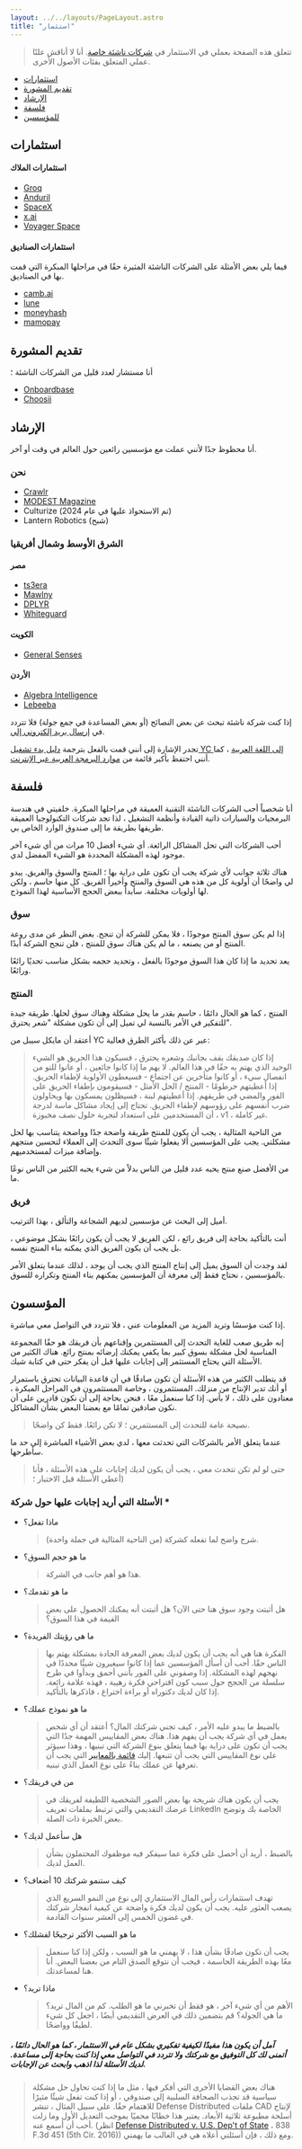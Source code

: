 ```yaml
---
layout: ../../layouts/PageLayout.astro
title: "استثمار"
---
```


> تتعلق هذه الصفحة بعملي في الاستثمار في [شركات ناشئة خاصة](https://www.investopedia.com/terms/v/venturecapital.asp).
> أنا لا أناقش علنًا عملي المتعلق بفئات الأصول الأخرى.


- [استثمارات](#شركات)
- [تقديم المشورة](#Advising)
- [الإرشاد](#Mentorship)
- [فلسفة](#philosophy)
- [للمؤسسين](#founders)


## استثمارات

#### استثمارات الملاك

- [Groq](https://groq.com)
- [Anduril](https://anduril.com)
- [SpaceX](https://spacex.com)
- [x.ai](https://x.ai/)
- [Voyager Space](https://voyagerspace.com)

#### استثمارات الصناديق

فيما يلي بعض الأمثلة على الشركات الناشئة المثيرة حقًا في مراحلها المبكرة التي قمت بها في الصناديق.

- [camb.ai](https://www.camb.ai/)
- [lune](https://www.lunedata.io/)
- [moneyhash](https://moneyhash.io/)
- [mamopay](https://www.mamopay.com/)


<!-- #### Bilt

![](/assets/img/investments/bilt.png)

December, 2019

#### ShipSwyft

![](/assets/img/investments/ship.png)

January, 2019

#### Play Systems

![](/assets/img/investments/play.png)

February, 2019 -->



## تقديم المشورة

أنا مستشار لعدد قليل من الشركات الناشئة ؛

- [Onboardbase](https://onboardbase.com/)
- [Choosii](https://www.choosii.us/)


## الإرشاد

أنا محظوظ جدًا لأنني عملت مع مؤسسين رائعين حول العالم في وقت أو آخر.

### نحن

- [Crawlr](https://crawlr.app/)
- [MODEST Magazine](https://view.publitas.com/modest/modest-magazine-2018/page/1)
- Culturize (تم الاستحواذ عليها في عام 2024)
- Lantern Robotics (شبح)

### الشرق الأوسط وشمال أفريقيا

#### مصر

- [ts3era](https://ts3era.com/)
- [Mawlny](https://twitter.com/mawlny?lang=en)
- [DPLYR](https://www.dplyr.dev/)
- [Whiteguard](https://whiteguard.co.uk/)

#### الكويت

- [General Senses](http://generalsenses.com/)

#### الأردن

- [Algebra Intelligence](https://www.algebraintelligence.com/)
- [Lebeeba](https://labeeba.com/)

إذا كنت شركة ناشئة تبحث عن بعض النصائح (أو بعض المساعدة في جمع جولة) فلا تتردد في [إرسال بريد إلكتروني إلي](mailto:{{site.links.email}}).

تجدر الإشارة إلى أنني قمت بالفعل بترجمة [دليل بدء تشغيل YC إلى اللغة العربية](https://mediterranean-tech.github.io/startup-playbook-arabic/) ، كما أنني احتفظ بأكبر قائمة من [موارد البرمجة العربية عبر الإنترنت](https://github.com/mediterranean-tech/free-arabic-programming-resources).

## فلسفة

أنا شخصياً أحب الشركات الناشئة التقنية العميقة في مراحلها المبكرة. خلفيتي في هندسة البرمجيات والسيارات ذاتية القيادة وأنظمة التشغيل ، لذا تجد شركات التكنولوجيا العميقة طريقها بطريقة ما إلى صندوق الوارد الخاص بي.

أحب الشركات التي تحل المشاكل الرائعة. أي شيء أفضل 10 مرات من أي شيء آخر موجود لهذه المشكلة المحددة هو الشيء المفضل لدي.

هناك ثلاثة جوانب لأي شركة يجب أن تكون على دراية بها ؛ المنتج والسوق والفريق. يبدو لي واضحًا أن أولوية كل من هذه هي السوق والمنتج وأخيراً الفريق. كل منها حاسم ، ولكن لها أولويات مختلفة. سأبدأ ببعض الحجج الأساسية لهذا النموذج.

### سوق

إذا لم يكن سوق المنتج موجودًا ، فلا يمكن للشركة أن تنجح. بغض النظر عن مدى روعة المنتج أو من يصنعه ، ما لم يكن هناك سوق للمنتج ، فلن تنجح الشركة أبدًا.

يعد تحديد ما إذا كان هذا السوق موجودًا بالفعل ، وتحديد حجمه بشكل مناسب تحديًا رائعًا ورائعًا.

### المنتج

المنتج ، كما هو الحال دائمًا ، حاسم بقدر ما يحل مشكلة وهناك سوق لحلها. طريقة جيدة للتفكير في الأمر بالنسبة لي تميل إلى أن تكون مشكلة "شعر يحترق".

أعتقد أن مايكل سيبل من YC عبر عن ذلك بأكثر الطرق فعالية:

> إذا كان صديقك يقف بجانبك وشعره يحترق ، فسيكون هذا الحريق هو الشيء الوحيد الذي يهتم به حقًا في هذا العالم. لا يهم ما إذا كانوا جائعين ، أو عانوا للتو من انفصال سيء ، أو كانوا متأخرين عن اجتماع - فسيعطون الأولوية لإطفاء الحريق. إذا أعطيتهم خرطومًا - المنتج / الحل الأمثل - فسيقومون بإطفاء الحريق على الفور والمضي في طريقهم. إذا أعطيتهم لبنة ، فسيظلون يمسكون بها ويحاولون ضرب أنفسهم على رؤوسهم لإطفاء الحريق. تحتاج إلى إيجاد مشاكل ماسة لدرجة أن المستخدمين على استعداد لتجربة حلول نصف مخبوزة ، v1 ، غير كاملة.

من الناحية المثالية ، يجب أن يكون للمنتج طريقة واضحة جدًا وواضحة يتناسب بها لحل مشكلتي. يجب على المؤسسين ألا يفعلوا شيئًا سوى التحدث إلى العملاء لتحسين منتجهم وإضافة ميزات لمستخدميهم.

من الأفضل صنع منتج يحبه عدد قليل من الناس بدلاً من شيء يحبه الكثير من الناس نوعًا ما.

### فريق

أميل إلى البحث عن مؤسسين لديهم الشجاعة والتألق ، بهذا الترتيب.

أنت بالتأكيد بحاجة إلى فريق رائع ، لكن الفريق لا يجب أن يكون رائعًا بشكل موضوعي ، بل يجب أن يكون الفريق الذي يمكنه بناء المنتج نفسه.

لقد وجدت أن السوق يميل إلى إنتاج المنتج الذي يجب أن يوجد ، لذلك عندما يتعلق الأمر بالمؤسسين ، نحتاج فقط إلى معرفة أن المؤسسين يمكنهم بناء المنتج وتكراره للسوق.


## المؤسسون

إذا كنت مؤسسًا وتريد المزيد من المعلومات عني ، فلا تتردد في التواصل معي مباشرة.

إنه طريق صعب للغاية التحدث إلى المستثمرين وإقناعهم بأن فريقك هو حقًا المجموعة المناسبة لحل مشكلة بسوق كبير بما يكفي يمكنك إرضائه بمنتج رائع. هناك الكثير من الأسئلة التي يحتاج المستثمر إلى إجابات عليها قبل أن يفكر حتى في كتابة شيك.

قد يتطلب الكثير من هذه الأسئلة أن تكون صادقًا في أن قاعدة البيانات تحترق باستمرار أو أنك تدير الإنتاج من منزلك. المستثمرون ، وخاصة المستثمرون في المراحل المبكرة ، معتادون على ذلك ، لا بأس. إذا كنا سنعمل معًا ، فنحن بحاجة إلى أن نكون قادرين على أن نكون صادقين تمامًا مع بعضنا البعض بشأن المشاكل.

> نصيحة عامة للتحدث إلى المستثمرين ؛ لا تكن رائعًا. فقط كن واضحًا.

عندما يتعلق الأمر بالشركات التي تحدثت معها ، لدي بعض الأشياء المباشرة إلى حد ما سأطرحها.

> حتى لو لم تكن تتحدث معي ، يجب أن يكون لديك إجابات على هذه الأسئلة ، فأنا أعطي الأسئلة قبل الاختبار ؛)

### الأسئلة التي أريد إجابات عليها حول شركة *

- ماذا تفعل؟

  > (من الناحية المثالية في جملة واحدة) شرح واضح لما تفعله كشركة.

- ما هو حجم السوق؟

  > هذا هو أهم جانب في الشركة.

- ما هو تقدمك؟

  > هل أثبتت وجود سوق هنا حتى الآن؟
  > هل أثبتت أنه يمكنك الحصول على بعض القيمة في هذا السوق؟

- ما هي رؤيتك الفريدة؟

  > الفكرة هنا هي أنه يجب أن يكون لديك بعض المعرفة الجادة بمشكلة يهتم بها الناس حقًا.
  > أحب أن أسأل المؤسسين عما إذا كانوا سيغيرون شيئًا محددًا في نهجهم لهذه المشكلة.
  > إذا وصفوني على الفور بأنني أحمق وبدأوا في طرح سلسلة من الحجج حول سبب كون اقتراحي فكرة رهيبة ، فهذه علامة رائعة.
  > إذا كان لديك دكتوراه أو براءة اختراع ، فاذكرها بالتأكيد.

- ما هو نموذج عملك؟

  > بالضبط ما يبدو عليه الأمر ، كيف تجني شركتك المال؟ أعتقد أن أي شخص يعمل في أي شركة يجب أن يفهم هذا.
  > هناك بعض المقاييس المهمة جدًا التي يجب أن تكون على دراية بها فيما يتعلق بنوع الشركة التي تبنيها ، وهذا سيؤثر على نوع المقاييس التي يجب أن تتبعها.
  > إليك [قائمة بالمعايير](https://www.ycombinator.com/resources/key-metrics) التي يجب أن تعرفها عن عملك بناءً على نوع العمل الذي تبنيه.

- من في فريقك؟

  > يجب أن يكون هناك شريحة بها بعض الصور الشخصية اللطيفة لفريقك في عرضك التقديمي والتي ترتبط بملفات تعريف LinkedIn الخاصة بك وتوضح بعض الخبرة ذات الصلة.

- هل سأعمل لديك؟

  > بالضبط ، أريد أن أحصل على فكرة عما سيفكر فيه موظفوك المحتملون بشأن العمل لديك.

- كيف ستنمو شركتك 10 أضعاف؟

  > تهدف استثمارات رأس المال الاستثماري إلى نوع من النمو السريع الذي يصعب العثور عليه. يجب أن يكون لديك فكرة واضحة عن كيفية انفجار شركتك في غضون الخمس إلى العشر سنوات القادمة.

- ما هو السبب الأكثر ترجيحًا لفشلك؟

  > يجب أن تكون صادقًا بشأن هذا ، لا يهمني ما هو السبب ، ولكن إذا كنا سنعمل معًا بهذه الطريقة الحاسمة ، فيجب أن نتوقع الصدق التام من بعضنا البعض. أنا هنا لمساعدتك.

- ماذا تريد؟
  > الأهم من أي شيء آخر ، هو فقط أن تخبرني ما هو الطلب. كم من المال تريد؟ ما هي الجولة؟ قم بتضمين ذلك في العرض التقديمي أيضًا ، اجعل كل شيء لطيفًا وواضحًا.

##### آمل أن يكون هذا مفيدًا لكيفية تفكيري بشكل عام في الاستثمار ، كما هو الحال دائمًا ، أتمنى لك كل التوفيق مع شركتك ولا تتردد في التواصل معي إذا كنت بحاجة إلى مساعدة. لديك الأسئلة لذا اذهب وابحث عن الإجابات.

> هناك بعض القضايا الأخرى التي أفكر فيها ، مثل ما إذا كنت تحاول حل مشكلة سياسية قد تجذب الصحافة السلبية إلى صندوقي ، أو إذا كنت تفعل شيئًا مثيرًا للاهتمام حقًا. على سبيل المثال ، تنشر Defense Distributed ملفات CAD لإنتاج أسلحة مطبوعة ثلاثية الأبعاد. يعتبر هذا خطابًا محميًا بموجب التعديل الأول وما زلت أحب أن أسمع عنه. (انظر [Defense Distributed v. U.S. Dep't of State](https://casetext.com/case/def-distributed-v-us-dept-of-state) ، 838 F.3d 451 (5th Cir. 2016)) ومع ذلك ، فإن أسئلتي أعلاه هي في الغالب ما يهمني.
